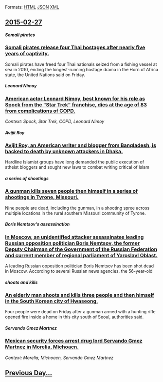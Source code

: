 
Formats: [HTML](2015/02/27/index.html)  [JSON](2015/02/27/index.json)  [XML](2015/02/27/index.xml)  

## [2015-02-27](/news/2015/02/27/index.md)

##### Somali pirates
### [Somali pirates release four Thai hostages after nearly five years of captivity. ](/news/2015/02/27/somali-pirates-release-four-thai-hostages-after-nearly-five-years-of-captivity.md)
Somali pirates have freed four Thai nationals seized from a fishing vessel at sea in 2010, ending the longest-running hostage drama in the Horn of Africa state, the United Nations said on Friday.

##### Leonard Nimoy
### [ American actor Leonard Nimoy, best known for his role as Spock from the "Star Trek" franchise, dies at the age of 83 from complications of COPD. ](/news/2015/02/27/american-actor-leonard-nimoy-best-known-for-his-role-as-spock-from-the-star-trek-franchise-dies-at-the-age-of-83-from-complications-of.md)
_Context: Spock, Star Trek, COPD, Leonard Nimoy_

##### Avijit Roy
### [Avijit Roy, an American writer and blogger from Bangladesh, is hacked to death by unknown attackers in Dhaka. ](/news/2015/02/27/avijit-roy-an-american-writer-and-blogger-from-bangladesh-is-hacked-to-death-by-unknown-attackers-in-dhaka.md)
Hardline Islamist groups have long demanded the public execution of atheist bloggers and sought new laws to combat writing critical of Islam

##### a series of shootings
### [A gunman kills seven people then himself in a series of shootings in Tyrone, Missouri. ](/news/2015/02/27/a-gunman-kills-seven-people-then-himself-in-a-series-of-shootings-in-tyrone-missouri.md)
Nine people are dead, including the gunman, in a shooting spree across multiple locations in the rural southern Missouri community of Tyrone.

##### Boris Nemtsov's assassination
### [In Moscow, an unidentified attacker assassinates leading Russian opposition politician Boris Nemtsov, the former Deputy Chairman of the Government of the Russian Federation and current member of regional parliament of Yaroslavl Oblast. ](/news/2015/02/27/in-moscow-an-unidentified-attacker-assassinates-leading-russian-opposition-politician-boris-nemtsov-the-former-deputy-chairman-of-the-gove.md)
A leading Russian opposition politician Boris Nemtsov has been shot dead in Moscow. According to several Russian news agencies, the 56-year-old

##### shoots and kills
### [An elderly man shoots and kills three people and then himself in the South Korean city of Hwaseong. ](/news/2015/02/27/an-elderly-man-shoots-and-kills-three-people-and-then-himself-in-the-south-korean-city-of-hwaseong.md)
 Four people were dead on Friday after a gunman armed with a hunting rifle opened fire inside a home in this city south of Seoul, authorities said.

##### Servando Gmez Martnez
### [Mexican security forces arrest drug lord Servando Gmez Martnez in Morelia, Michoacn. ](/news/2015/02/27/mexican-security-forces-arrest-drug-lord-servando-gomez-martinez-in-morelia-michoacan.md)
_Context: Morelia, Michoacn, Servando Gmez Martnez_

## [Previous Day...](/news/2015/02/26/index.md)

